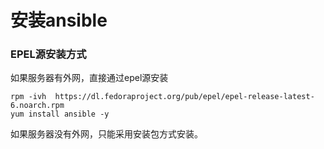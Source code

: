 # 安装ansible
### EPEL源安装方式

如果服务器有外网，直接通过epel源安装
```
rpm -ivh  https://dl.fedoraproject.org/pub/epel/epel-release-latest-6.noarch.rpm
yum install ansible -y
```
如果服务器没有外网，只能采用安装包方式安装。
